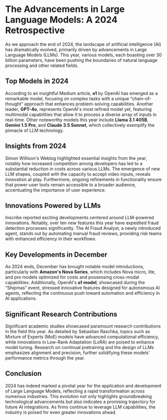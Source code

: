 # The Advancements in Large Language Models: A 2024 Retrospective

As we approach the end of 2024, the landscape of artificial intelligence (AI) has dramatically evolved, primarily driven by advancements in Large Language Models (LLMs). This year, various models, each boasting over 30 billion parameters, have been pushing the boundaries of natural language processing and other related fields.

## Top Models in 2024

According to an insightful Medium article, **o1** by OpenAI has emerged as a remarkable model, focusing on complex tasks with a unique “chain-of-thought” approach that enhances problem-solving capabilities. Another leader, **GPT-4o**, represents OpenAI's most refined model yet, featuring multimodal capabilities that allow it to process a diverse array of inputs in real-time. Other noteworthy models this year include **Llama 3.1 405B**, **Gemini 1.5 Pro**, and **Claude 3.5 Sonnet**, which collectively exemplify the pinnacle of LLM technology.

## Insights from 2024

Simon Willison's Weblog highlighted essential insights from the year, notably how increased competition among developers has led to a substantial reduction in costs across various LLMs. The emergence of new LLM shapes, coupled with the capacity to accept video inputs, reveals innovation at play. Furthermore, ongoing refinements in functionality ensure that power-user tools remain accessible to a broader audience, accentuating the importance of user experience.

## Innovations Powered by LLMs

Inscribe reported exciting developments centered around LLM-powered innovations. Notably, over ten new features this year have expedited fraud detection processes significantly. The AI Fraud Analyst, a newly introduced agent, stands out by automating manual fraud reviews, providing risk teams with enhanced efficiency in their workflows.

## Key Developments in December

As 2024 ends, December has brought notable model introductions, particularly with **Amazon's Nova Series**, which includes Nova micro, lite, and pro models optimized for costs and possessing cross-modal capabilities. Additionally, OpenAI's **o1 model**, showcased during the “Shipmas” event, stressed innovative features designed for autonomous AI agents, reflecting the continuous push toward automation and efficiency in AI applications.

## Significant Research Contributions

Significant academic studies showcased paramount research contributions in the field this year. As detailed by Sebastian Raschka, topics such as Mixture of Experts (MoE) models have advanced computational efficiency, while innovations in Low-Rank Adaptation (LoRA) are poised to enhance model tuning. Research on continual pretraining and the design of LLMs emphasizes alignment and precision, further solidifying these models' performance metrics through the year.

## Conclusion

2024 has indeed marked a pivotal year for the application and development of Large Language Models, reflecting a rapid transformation across numerous industries. This evolution not only highlights groundbreaking technological advancements but also indicates a promising trajectory for future AI integrations. As firms continue to leverage LLM capabilities, the industry is poised for even greater innovations ahead.
